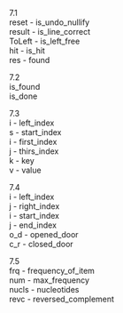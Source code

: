 7.1   
reset - is_undo_nullify  
result - is_line_correct  
ToLeft - is_left_free  
hit - is_hit  
res - found  

7.2  
is_found  
is_done  

7.3  
i - left_index  
s - start_index  
i - first_index  
j - thirs_index  
k - key  
v - value  

7.4  
i - left_index  
j - right_index  
i - start_index  
j - end_index  
o_d - opened_door  
c_r - closed_door  

7.5  
frq - frequency_of_item  
num - max_frequency  
nucls - nucleotides  
revc - reversed_complement  
